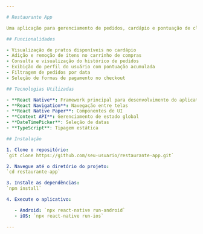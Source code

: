 ```yaml
---

# Restaurante App

Uma aplicação para gerenciamento de pedidos, cardápio e pontuação de clientes em um restaurante, desenvolvida com React Native.

## Funcionalidades

- Visualização de pratos disponíveis no cardápio
- Adição e remoção de itens no carrinho de compras
- Consulta e visualização do histórico de pedidos
- Exibição do perfil do usuário com pontuação acumulada
- Filtragem de pedidos por data
- Seleção de formas de pagamento no checkout

## Tecnologias Utilizadas

- **React Native**: Framework principal para desenvolvimento do aplicativo móvel
- **React Navigation**: Navegação entre telas
- **React Native Paper**: Componentes de UI
- **Context API**: Gerenciamento de estado global
- **DateTimePicker**: Seleção de datas
- **TypeScript**: Tipagem estática

## Instalação

1. Clone o repositório:  
`git clone https://github.com/seu-usuario/restaurante-app.git`

2. Navegue até o diretório do projeto:  
`cd restaurante-app`

3. Instale as dependências:  
`npm install`

4. Execute o aplicativo:

   - Android: `npx react-native run-android`
   - iOS: `npx react-native run-ios`

---
```

